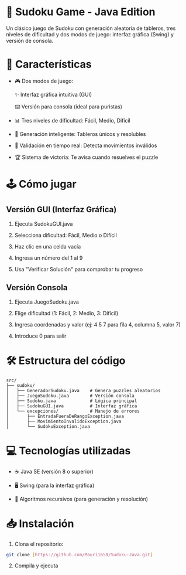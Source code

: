 # 🧩 Sudoku Game - Java Edition

Un clásico juego de Sudoku con generación aleatoria de tableros, tres niveles de dificultad y dos modos de juego: interfaz gráfica (Swing) y versión de consola.

# 🎯 Características

- 🎮 Dos modos de juego:

    ✨ Interfaz gráfica intuitiva (GUI)

    ⌨️ Versión para consola (ideal para puristas)

- 📊 Tres niveles de dificultad: Fácil, Medio, Difícil

- 🔢 Generación inteligente: Tableros únicos y resolubles

- 🚫 Validación en tiempo real: Detecta movimientos inválidos

- 🏆 Sistema de victoria: Te avisa cuando resuelves el puzzle

# 🕹️ Cómo jugar

## Versión GUI (Interfaz Gráfica)

1. Ejecuta SudokuGUI.java

2. Selecciona dificultad: Fácil, Medio o Difícil

3. Haz clic en una celda vacía

4. Ingresa un número del 1 al 9

5. Usa "Verificar Solución" para comprobar tu progreso

## Versión Consola

1. Ejecuta JuegoSudoku.java

2. Elige dificultad (1: Fácil, 2: Medio, 3: Difícil)

3. Ingresa coordenadas y valor (ej: 4 5 7 para fila 4, columna 5, valor 7)

5. Introduce 0 para salir

# 🛠️ Estructura del código

```plaintext
src/
├── sudoku/
│   ├── GeneradorSudoku.java    # Genera puzzles aleatorios
│   ├── JuegoSudoku.java        # Versión consola
│   ├── Sudoku.java             # Lógica principal
│   ├── SudokuGUI.java          # Interfaz gráfica
│   └── excepciones/            # Manejo de errores
│       ├── EntradaFueraDeRangoException.java
│       ├── MovimientoInvalidoException.java
│       └── SudokuException.java

```

# 💻 Tecnologías utilizadas

- ☕ Java SE (versión 8 o superior)

- 🖥️ Swing (para la interfaz gráfica)

- 🧠 Algoritmos recursivos (para generación y resolución)

# 📥 Instalación

1. Clona el repositorio:

```bash
git clone [https://github.com/Mauri1658/Sudoku-Java.git]
```

2. Compila y ejecuta

